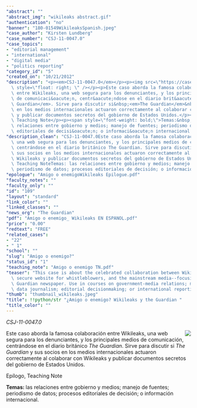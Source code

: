 ```yaml
---
"abstract": ""
"abstract_img": "wikileaks abstract.gif"
"authentication": "no"
"banner": "180-01549WikileaksSpanish.jpeg"
"case_author": "Kirsten Lundberg"
"case_number": "CSJ-11-0047.0"
"case_topics":
- "editorial management"
- "international"
- "digital media"
- "politics reporting"
"category_id": "5"
"created_on": "10/21/2012"
"description": "<p><em>CSJ-11-0047.0</em></p><p><img src=\"https://casestudies.jrn.columbia.edu/casestudy/files/photos/686/Screen%20Shot%202012-10-31%20at%2011.45.10%20PM.jpg\"\
  \ style=\"float: right; \" /></p><p>Este caso aborda la famosa colaboraci&oacute;n\
  \ entre Wikileaks, una web segura para los denunciantes, y los principales medios\
  \ de comunicaci&oacute;n, centr&aacute;ndose en el diario brit&aacute;nico&nbsp;<em>The\
  \ Guardian</em>. Sirve para discutir si&nbsp;<em>The Guardian</em>&nbsp;y sus socios\
  \ en los medios internacionales actuaron correctamente al colaborar con Wikileaks\
  \ y publicar documentos secretos del gobierno de Estados Unidos.</p><p>Ep&iacute;logo,\
  \ Teaching Note</p><p><span style=\"font-weight: bold;\">Temas:&nbsp;</span>las\
  \ relaciones entre gobierno y medios; manejo de fuentes; periodismo de datos; procesos\
  \ editoriales de decisi&oacute;n; o informaci&oacute;n internacional.</p>"
"description_clean": "CSJ-11-0047.0Este caso aborda la famosa colaboración entre Wikileaks,\
  \ una web segura para los denunciantes, y los principales medios de comunicación,\
  \ centrándose en el diario británico The Guardian. Sirve para discutir si The Guardian y\
  \ sus socios en los medios internacionales actuaron correctamente al colaborar con\
  \ Wikileaks y publicar documentos secretos del gobierno de Estados Unidos.Epílogo,\
  \ Teaching NoteTemas: las relaciones entre gobierno y medios; manejo de fuentes;\
  \ periodismo de datos; procesos editoriales de decisión; o información internacional."
"epologue": "Amigo o enemigoWikileaks Epilogue.pdf"
"faculty_notes": ""
"faculty_only": ""
"id": "109"
"layout": "standard"
"link_color": ""
"linked_classes": ""
"news_org": "The Guardian"
"pdf": "Amigo o enemigo_ Wikileaks EN ESPANOL.pdf"
"price": "0.00"
"redtext": "FREE"
"related_cases":
- "22"
- " 1"
"school": ""
"slug": "Amigo o enemigo?"
"status_id": "1"
"teaching_note": "Amigo o enemigo TN.pdf"
"teaser": "This case is about the celebrated collaboration between WikiLeaks, the\
  \ secure website for whistleblowers, and the mainstream media--focusing on the British\
  \ Guardian newspaper. Use in courses on government-media relations; managing sources;\
  \ data journalism; editorial decisionmaking; or international reporting. "
"thumb": "thumbnail_wikileaks.jpeg"
"title": !!python/str "¿Amigo o enemigo? Wikileaks y the Guardian "
"title_color": ""
---
```

<p><em>CSJ-11-0047.0</em></p><p><img src="https://casestudies.jrn.columbia.edu/casestudy/files/photos/686/Screen%20Shot%202012-10-31%20at%2011.45.10%20PM.jpg" style="float: right; " /></p><p>Este caso aborda la famosa colaboraci&oacute;n entre Wikileaks, una web segura para los denunciantes, y los principales medios de comunicaci&oacute;n, centr&aacute;ndose en el diario brit&aacute;nico&nbsp;<em>The Guardian</em>. Sirve para discutir si&nbsp;<em>The Guardian</em>&nbsp;y sus socios en los medios internacionales actuaron correctamente al colaborar con Wikileaks y publicar documentos secretos del gobierno de Estados Unidos.</p><p>Ep&iacute;logo, Teaching Note</p><p><span style="font-weight: bold;">Temas:&nbsp;</span>las relaciones entre gobierno y medios; manejo de fuentes; periodismo de datos; procesos editoriales de decisi&oacute;n; o informaci&oacute;n internacional.</p>
